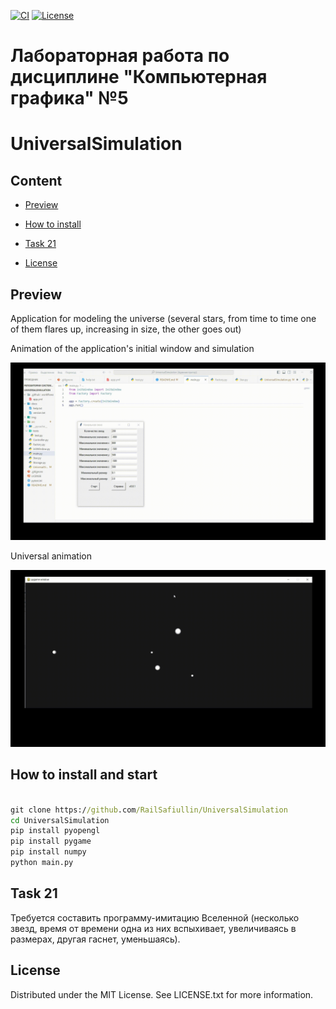 [![ CI](https://github.com/RailSafiullin/UniversalSimulation/actions/workflows/app.yml/badge.svg)](https://github.com/RailSafiullin/UniversalSimulation/actions/workflows/app.yml)
[![License](https://img.shields.io/badge/License-MIT-blue.svg)](https://opensource.org/licenses/Apache-2.0)
# Лабораторная работа по дисциплине "Компьютерная графика" №5
# UniversalSimulation

## Content

- [Preview](#preview)

- [How to install](#how-to-install-and-start)

- [Task 21](#task-21)

- [License](#license)


## Preview

Application for modeling the universe (several stars, from time to time one of them flares up, increasing in size, the other goes out) 

Animation of the application's initial window and simulation

![Watch the video](./img/universalApp.gif)

Universal animation

![Watch the video](./img/animationGrow.gif)

## How to install and start

```cmd

git clone https://github.com/RailSafiullin/UniversalSimulation
cd UniversalSimulation
pip install pyopengl
pip install pygame
pip install numpy
python main.py

```

## Task 21

Требуется составить программу-имитацию Вселенной (несколько звезд, время от времени одна из них вспыхивает, увеличиваясь в размерах, другая гаснет, уменьшаясь).

## License

Distributed under the MIT License. See LICENSE.txt for more information.



